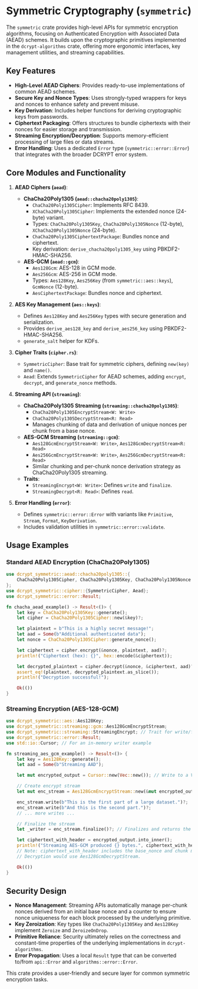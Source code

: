 # Symmetric Cryptography (`symmetric`)

The `symmetric` crate provides high-level APIs for symmetric encryption algorithms, focusing on Authenticated Encryption with Associated Data (AEAD) schemes. It builds upon the cryptographic primitives implemented in the `dcrypt-algorithms` crate, offering more ergonomic interfaces, key management utilities, and streaming capabilities.

## Key Features

-   **High-Level AEAD Ciphers**: Provides ready-to-use implementations of common AEAD schemes.
-   **Secure Key and Nonce Types**: Uses strongly-typed wrappers for keys and nonces to enhance safety and prevent misuse.
-   **Key Derivation**: Includes helper functions for deriving cryptographic keys from passwords.
-   **Ciphertext Packaging**: Offers structures to bundle ciphertexts with their nonces for easier storage and transmission.
-   **Streaming Encryption/Decryption**: Supports memory-efficient processing of large files or data streams.
-   **Error Handling**: Uses a dedicated `Error` type (`symmetric::error::Error`) that integrates with the broader DCRYPT error system.

## Core Modules and Functionality

1.  **AEAD Ciphers (`aead`)**:
    *   **ChaCha20Poly1305 (`aead::chacha20poly1305`)**:
        *   `ChaCha20Poly1305Cipher`: Implements RFC 8439.
        *   `XChaCha20Poly1305Cipher`: Implements the extended nonce (24-byte) variant.
        *   Types: `ChaCha20Poly1305Key`, `ChaCha20Poly1305Nonce` (12-byte), `XChaCha20Poly1305Nonce` (24-byte).
        *   `ChaCha20Poly1305CiphertextPackage`: Bundles nonce and ciphertext.
        *   Key derivation: `derive_chacha20poly1305_key` using PBKDF2-HMAC-SHA256.
    *   **AES-GCM (`aead::gcm`)**:
        *   `Aes128Gcm`: AES-128 in GCM mode.
        *   `Aes256Gcm`: AES-256 in GCM mode.
        *   Types: `Aes128Key`, `Aes256Key` (from `symmetric::aes::keys`), `GcmNonce` (12-byte).
        *   `AesCiphertextPackage`: Bundles nonce and ciphertext.

2.  **AES Key Management (`aes::keys`)**:
    *   Defines `Aes128Key` and `Aes256Key` types with secure generation and serialization.
    *   Provides `derive_aes128_key` and `derive_aes256_key` using PBKDF2-HMAC-SHA256.
    *   `generate_salt` helper for KDFs.

3.  **Cipher Traits (`cipher.rs`)**:
    *   `SymmetricCipher`: Base trait for symmetric ciphers, defining `new(key)` and `name()`.
    *   `Aead`: Extends `SymmetricCipher` for AEAD schemes, adding `encrypt`, `decrypt`, and `generate_nonce` methods.

4.  **Streaming API (`streaming`)**:
    *   **ChaCha20Poly1305 Streaming (`streaming::chacha20poly1305`)**:
        *   `ChaCha20Poly1305EncryptStream<W: Write>`
        *   `ChaCha20Poly1305DecryptStream<R: Read>`
        *   Manages chunking of data and derivation of unique nonces per chunk from a base nonce.
    *   **AES-GCM Streaming (`streaming::gcm`)**:
        *   `Aes128GcmEncryptStream<W: Write>`, `Aes128GcmDecryptStream<R: Read>`
        *   `Aes256GcmEncryptStream<W: Write>`, `Aes256GcmDecryptStream<R: Read>`
        *   Similar chunking and per-chunk nonce derivation strategy as ChaCha20Poly1305 streaming.
    *   **Traits**:
        *   `StreamingEncrypt<W: Write>`: Defines `write` and `finalize`.
        *   `StreamingDecrypt<R: Read>`: Defines `read`.

5.  **Error Handling (`error`)**:
    *   Defines `symmetric::error::Error` with variants like `Primitive`, `Stream`, `Format`, `KeyDerivation`.
    *   Includes validation utilities in `symmetric::error::validate`.

## Usage Examples

### Standard AEAD Encryption (ChaCha20Poly1305)

```rust
use dcrypt_symmetric::aead::chacha20poly1305::{
    ChaCha20Poly1305Cipher, ChaCha20Poly1305Key, ChaCha20Poly1305Nonce
};
use dcrypt_symmetric::cipher::{SymmetricCipher, Aead};
use dcrypt_symmetric::error::Result;

fn chacha_aead_example() -> Result<()> {
    let key = ChaCha20Poly1305Key::generate();
    let cipher = ChaCha20Poly1305Cipher::new(&key)?;

    let plaintext = b"This is a highly secret message!";
    let aad = Some(b"Additional authenticated data");
    let nonce = ChaCha20Poly1305Cipher::generate_nonce();

    let ciphertext = cipher.encrypt(&nonce, plaintext, aad)?;
    println!("Ciphertext (hex): {}", hex::encode(&ciphertext));

    let decrypted_plaintext = cipher.decrypt(&nonce, &ciphertext, aad)?;
    assert_eq!(plaintext, decrypted_plaintext.as_slice());
    println!("Decryption successful!");

    Ok(())
}
```

### Streaming Encryption (AES-128-GCM)

```rust
use dcrypt_symmetric::aes::Aes128Key;
use dcrypt_symmetric::streaming::gcm::Aes128GcmEncryptStream;
use dcrypt_symmetric::streaming::StreamingEncrypt; // Trait for write/finalize
use dcrypt_symmetric::error::Result;
use std::io::Cursor; // For an in-memory writer example

fn streaming_aes_gcm_example() -> Result<()> {
    let key = Aes128Key::generate();
    let aad = Some(b"Streaming AAD");

    let mut encrypted_output = Cursor::new(Vec::new()); // Write to a Vec<u8>

    // Create encrypt stream
    let mut enc_stream = Aes128GcmEncryptStream::new(&mut encrypted_output, &key, aad)?;

    enc_stream.write(b"This is the first part of a large dataset.")?;
    enc_stream.write(b"And this is the second part.")?;
    // ... more writes ...

    // Finalize the stream
    let _writer = enc_stream.finalize()?; // Finalizes and returns the writer

    let ciphertext_with_header = encrypted_output.into_inner();
    println!("Streaming AES-GCM produced {} bytes.", ciphertext_with_header.len());
    // Note: ciphertext_with_header includes the base_nonce and chunk metadata.
    // Decryption would use Aes128GcmDecryptStream.

    Ok(())
}
```

## Security Design

-   **Nonce Management**: Streaming APIs automatically manage per-chunk nonces derived from an initial base nonce and a counter to ensure nonce uniqueness for each block processed by the underlying primitive.
-   **Key Zeroization**: Key types like `ChaCha20Poly1305Key` and `Aes128Key` implement `Zeroize` and `ZeroizeOnDrop`.
-   **Primitive Reliance**: Security ultimately relies on the correctness and constant-time properties of the underlying implementations in `dcrypt-algorithms`.
-   **Error Propagation**: Uses a local `Result` type that can be converted to/from `api::Error` and `algorithms::error::Error`.

This crate provides a user-friendly and secure layer for common symmetric encryption tasks.